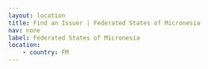 ```yaml
---
layout: location
title: Find an Issuer | Federated States of Micronesia
nav: none
label: Federated States of Micronesia
location:
    - country: FM
---
```

